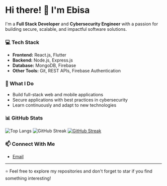 # Hi there! 👋 I'm Ebisa

I'm a **Full Stack Developer** and **Cybersecurity Engineer** with a passion for building secure, scalable, and impactful software solutions.

### 💻 Tech Stack
- **Frontend:** React.js, Flutter
- **Backend:** Node.js, Express.js
- **Database:** MongoDB, Firebase 
- **Other Tools:** Git, REST APIs, Firebase Authentication

### 🚀 What I Do
- Build full-stack web and mobile applications
- Secure applications with best practices in cybersecurity
- Learn continuously and adapt to new technologies

### 📊 GitHub Stats
![Top Langs](https://github-readme-stats.vercel.app/api/top-langs/?username=Ebaisa&layout=compact&theme=default)
![GitHub Streak](https://streak-stats.demolab.com/?user=Ebaisa&theme=default)
[![GitHub Streak](https://streak-stats.demolab.com?user=Ebaisa)](https://git.io/streak-stats)

### 📫 Connect With Me
- [Email](mailto:ebisabette@gmail.com)

---

⭐️ Feel free to explore my repositories and don't forget to star if you find something interesting!
